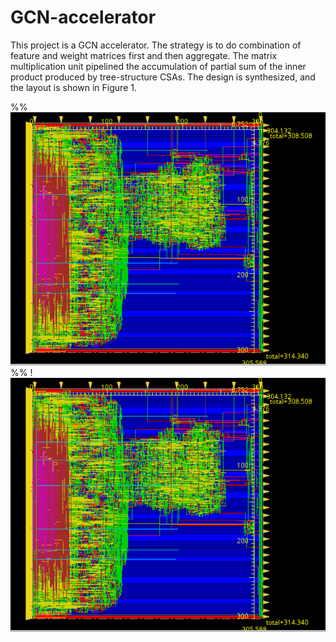 # GCN-accelerator
This project is a GCN accelerator. The strategy is to do combination of feature and weight matrices first and then aggregate. The matrix multiplication unit pipelined the accumulation of partial sum of the inner product produced by tree-structure CSAs. The design is synthesized, and the layout is shown in Figure 1.

%%![APR Layout](https://github.com/Peggy-Gits/GCN-accelerator/blob/main/images/Innovus_Layout.png "Figure 1")%%
!<img src = https://github.com/Peggy-Gits/GCN-accelerator/blob/main/images/Innovus_Layout.png style = "width:60 px; height: 60 px">
